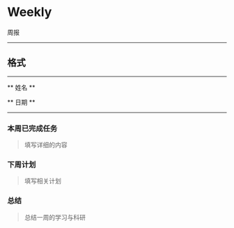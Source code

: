 # Weekly
周报

***

## 格式

***

** 姓名 **

** 日期 **

***

### 本周已完成任务

> 填写详细的内容

### 下周计划

> 填写相关计划

### 总结

> 总结一周的学习与科研